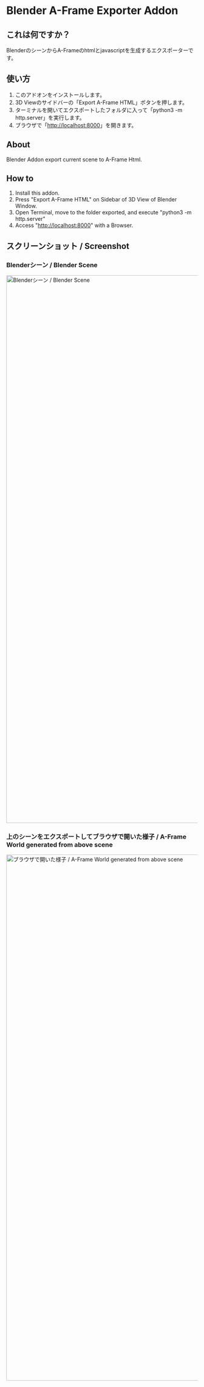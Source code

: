 # Blender A-Frame Exporter Addon

## これは何ですか？

BlenderのシーンからA-Frameのhtmlとjavascriptを生成するエクスポーターです。

## 使い方

1. このアドオンをインストールします。 
2. 3D Viewのサイドバーの「Export A-Frame HTML」ボタンを押します。
3. ターミナルを開いてエクスポートしたフォルダに入って「python3 -m http.server」を実行します。
4. ブラウザで「[http://localhost:8000](http://localhost:8000)」を開きます。

## About

Blender Addon export current scene to A-Frame Html.

## How to

1. Install this addon.
2. Press "Export A-Frame HTML" on Sidebar of 3D View of Blender Window.
3. Open Terminal, move to the folder exported, and execute "python3 -m http.server"
4. Access "[http://localhost:8000](http://localhost:8000)" with a Browser.

## スクリーンショット / Screenshot

### Blenderシーン / Blender Scene

<img width="1440" alt="Blenderシーン / Blender Scene" src="https://github.com/user-attachments/assets/b86fb5a4-3c53-4ba4-b6f0-88a054c1d041">

### 上のシーンをエクスポートしてブラウザで開いた様子 / A-Frame World generated from above scene

<img width="1383" alt="ブラウザで開いた様子 / A-Frame World generated from above scene" src="https://github.com/user-attachments/assets/d6a87dc9-7c58-4bb8-a6ea-609555410231">

